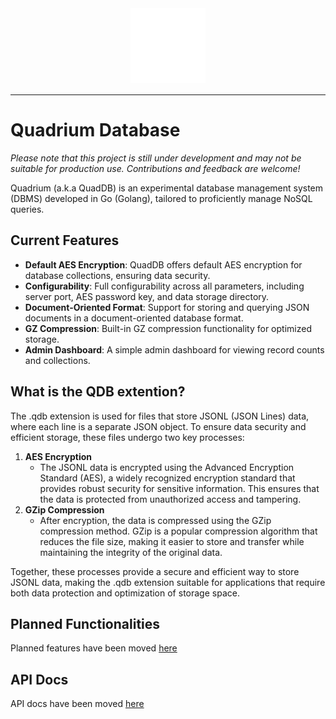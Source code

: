<div align="center" style="margin-bottom: 15px;">
  <img src="https://github.com/CyberDefenseEd/QuadDB/raw/main/images/icon.svg" width="120" alt="QuadDB Logo" style="background-color: black;">
</div>

---

# Quadrium Database

*Please note that this project is still under development and may not be suitable for production use. Contributions and feedback are welcome!*

Quadrium (a.k.a QuadDB) is an experimental database management system (DBMS) developed in Go (Golang), tailored to proficiently manage NoSQL queries.

## Current Features

- **Default AES Encryption**: QuadDB offers default AES encryption for database collections, ensuring data security.
- **Configurability**: Full configurability across all parameters, including server port, AES password key, and data storage directory.
- **Document-Oriented Format**: Support for storing and querying JSON documents in a document-oriented database format.
- **GZ Compression**: Built-in GZ compression functionality for optimized storage.
- **Admin Dashboard**: A simple admin dashboard for viewing record counts and collections.

## What is the QDB extention?
The .qdb extension is used for files that store JSONL (JSON Lines) data, where each line is a separate JSON object. To ensure data security and efficient storage, these files undergo two key processes:

1. **AES Encryption**
   - The JSONL data is encrypted using the Advanced Encryption Standard (AES), a widely recognized encryption standard that provides robust security for sensitive information. This ensures that the data is protected from unauthorized access and tampering.
2. **GZip Compression**
   - After encryption, the data is compressed using the GZip compression method. GZip is a popular compression algorithm that reduces the file size, making it easier to store and transfer while maintaining the integrity of the original data.

Together, these processes provide a secure and efficient way to store JSONL data, making the .qdb extension suitable for applications that require both data protection and optimization of storage space.

## Planned Functionalities
Planned features have been moved [here](https://github.com/CyberDefenseEd/QuadDB/markdown/FUTURE.md)

## API Docs
API docs have been moved [here](https://github.com/CyberDefenseEd/QuadDB/markdown/REST.md)
